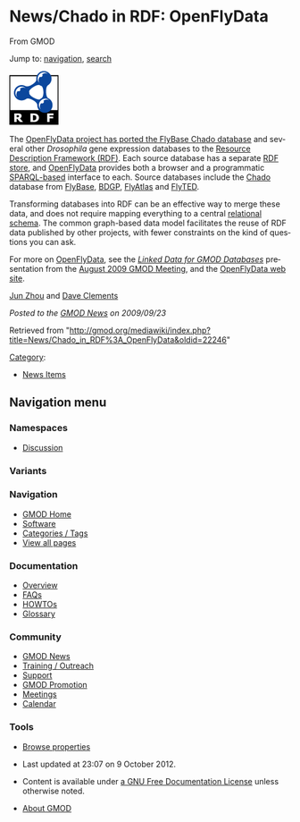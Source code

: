 <div id="mw-page-base" class="noprint">

</div>

<div id="mw-head-base" class="noprint">

</div>

<div id="content" class="mw-body" role="main">

<span id="top"></span>

<div id="mw-js-message" style="display:none;">

</div>



# <span dir="auto">News/Chado in RDF: OpenFlyData</span>

<div id="bodyContent">

<div id="siteSub">

From GMOD

</div>

<div id="contentSub">

</div>

<div id="jump-to-nav" class="mw-jump">

Jump to: [navigation](#mw-navigation), [search](#p-search)

</div>

<div id="mw-content-text" class="mw-content-ltr" lang="en" dir="ltr">

<div class="floatright">

<a href="../August_2009_GMOD_Meeting#Linked_Data_for_GMOD_Databases"
rel="nofollow" title="RDF"><img
src="../../mediawiki/images/1/1f/RDF_icon_96.gif" width="88" height="96"
alt="RDF" /></a>

</div>

The [OpenFlyData project has ported the FlyBase Chado
database](../August_2009_GMOD_Meeting#Linked_Data_for_GMOD_Databases "August 2009 GMOD Meeting")
and several other *Drosophila* gene expression databases to the
<a href="http://www.w3.org/RDF/" class="external text"
rel="nofollow">Resource Description Framework (RDF)</a>. Each source
database has a separate
<a href="http://en.wikipedia.org/wiki/Triplestore" class="external text"
rel="nofollow">RDF store</a>, and
<a href="http://openflydata.org/" class="external text"
rel="nofollow">OpenFlyData</a> provides both a browser and a
programmatic
<a href="http://www.w3.org/TR/rdf-sparql-query/" class="external text"
rel="nofollow">SPARQL-based</a> interface to each. Source databases
include the
<a href="../Chado" class="mw-redirect" title="Chado">Chado</a> database
from [FlyBase](../Category%3AFlyBase "Category%3AFlyBase"),
<a href="http://www.fruitfly.org/" class="external text"
rel="nofollow">BDGP</a>,
<a href="http://www.flyatlas.org/" class="external text"
rel="nofollow">FlyAtlas</a> and
<a href="http://www.fly-ted.org/" class="external text"
rel="nofollow">FlyTED</a>.

Transforming databases into RDF can be an effective way to merge these
data, and does not require mapping everything to a central
[relational](../Glossary#RDBMS "Glossary")
[schema](../Glossary#Schema "Glossary"). The common graph-based data
model facilitates the reuse of RDF data published by other projects,
with fewer constraints on the kind of questions you can ask.

For more on
<a href="http://openflydata.org/OpenFlyData" class="external text"
rel="nofollow">OpenFlyData</a>, see the [*Linked Data for GMOD
Databases*](../August_2009_GMOD_Meeting#Linked_Data_for_GMOD_Databases "August 2009 GMOD Meeting")
presentation from the [August 2009 GMOD
Meeting](../August_2009_GMOD_Meeting "August 2009 GMOD Meeting"), and
the <a href="http://openflydata.org" class="external text"
rel="nofollow">OpenFlyData web site</a>.

[Jun Zhou](../User%3AJunZhao "User%3AJunZhao") and [Dave
Clements](../User%3AClements "User%3AClements")

  

<div class="newsfooter">

*Posted to the [GMOD News](../GMOD_News "GMOD News") on 2009/09/23*

</div>

</div>

<div class="printfooter">

Retrieved from
"<http://gmod.org/mediawiki/index.php?title=News/Chado_in_RDF%3A_OpenFlyData&oldid=22246>"

</div>

<div id="catlinks" class="catlinks">

<div id="mw-normal-catlinks" class="mw-normal-catlinks">

[Category](../Special%3ACategories "Special%3ACategories"):

- [News Items](../Category%3ANews_Items "Category%3ANews Items")

</div>

</div>

<div class="visualClear">

</div>

</div>

</div>

<div id="mw-navigation">

## Navigation menu

<div id="mw-head">



<div id="left-navigation">

<div id="p-namespaces" class="vectorTabs" role="navigation"
aria-labelledby="p-namespaces-label">

### Namespaces


- <span id="ca-talk"><a
  href="http://gmod.org/mediawiki/index.php?title=Talk:News/Chado_in_RDF%3A_OpenFlyData&amp;action=edit&amp;redlink=1"
  accesskey="t"
  title="Discussion about the content page [t]">Discussion</a></span>

</div>

<div id="p-variants" class="vectorMenu emptyPortlet" role="navigation"
aria-labelledby="p-variants-label">

### 

### Variants[](#)

<div class="menu">

</div>

</div>

</div>





</div>

</div>

</div>

<div id="mw-panel">

<div id="p-logo" role="banner">

<a href="../Main_Page"
style="background-image: url(../../images/GMOD-cogs.png);"
title="Visit the main page"></a>

</div>

<div id="p-Navigation" class="portal" role="navigation"
aria-labelledby="p-Navigation-label">

### Navigation

<div class="body">

- <span id="n-GMOD-Home">[GMOD Home](../Main_Page)</span>
- <span id="n-Software">[Software](../GMOD_Components)</span>
- <span id="n-Categories-.2F-Tags">[Categories /
  Tags](../Categories)</span>
- <span id="n-View-all-pages">[View all
  pages](../Special:AllPages)</span>

</div>

</div>

<div id="p-Documentation" class="portal" role="navigation"
aria-labelledby="p-Documentation-label">

### Documentation

<div class="body">

- <span id="n-Overview">[Overview](../Overview)</span>
- <span id="n-FAQs">[FAQs](../Category%3AFAQ)</span>
- <span id="n-HOWTOs">[HOWTOs](../Category%3AHOWTO)</span>
- <span id="n-Glossary">[Glossary](../Glossary)</span>

</div>

</div>

<div id="p-Community" class="portal" role="navigation"
aria-labelledby="p-Community-label">

### Community

<div class="body">

- <span id="n-GMOD-News">[GMOD News](../GMOD_News)</span>
- <span id="n-Training-.2F-Outreach">[Training /
  Outreach](../Training_and_Outreach)</span>
- <span id="n-Support">[Support](../Support)</span>
- <span id="n-GMOD-Promotion">[GMOD Promotion](../GMOD_Promotion)</span>
- <span id="n-Meetings">[Meetings](../Meetings)</span>
- <span id="n-Calendar">[Calendar](../Calendar)</span>

</div>

</div>

<div id="p-tb" class="portal" role="navigation"
aria-labelledby="p-tb-label">

### Tools

<div class="body">


- <span id="t-smwbrowselink"><a href="../Special%3ABrowse/News-2FChado_in_RDF%3A_OpenFlyData"
  rel="smw-browse">Browse properties</a></span>


</div>

</div>

</div>

</div>

<div id="footer" role="contentinfo">

- <span id="footer-info-lastmod">Last updated at 23:07 on 9 October
  2012.</span>
<!-- - <span id="footer-info-viewcount">7,802 page views.</span> -->
- <span id="footer-info-copyright">Content is available under
  <a href="http://www.gnu.org/licenses/fdl-1.3.html" class="external"
  rel="nofollow">a GNU Free Documentation License</a> unless otherwise
  noted.</span>

<!-- -->

- <span id="footer-places-about">[About
  GMOD](../GMOD:About "GMOD:About")</span>

<!-- -->






</div>
